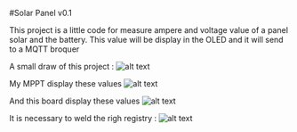 #Solar Panel v0.1

This project is a little code for measure ampere and voltage value of a panel solar and the battery. 
This value will be display in the OLED and it will send to a MQTT broquer

A small draw of this project :
![alt text](https://ravindrajob.blob.core.windows.net/assets/HighLevelSolarProject.png)

My MPPT display these values
![alt text](https://ravindrajob.blob.core.windows.net/assets/mppt-solar.png)

And this board display these values
![alt text](https://ravindrajob.blob.core.windows.net/assets/protoypeSolar.png)

It is necessary to weld the righ registry :
![alt text](https://cdn-learn.adafruit.com/assets/assets/000/002/458/medium800/adafruit_products_2012_10_25_IMG_0721-1024.jpg?1396783305)